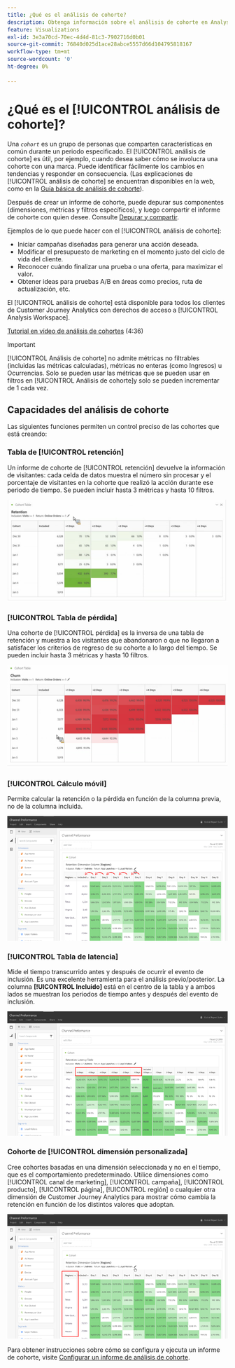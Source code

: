 ```yaml
---
title: ¿Qué es el análisis de cohorte?
description: Obtenga información sobre el análisis de cohorte en Analysis Workspace
feature: Visualizations
exl-id: 3e3a70cd-70ec-4d4d-81c3-7902716d0b01
source-git-commit: 76840d025d1ace28abce5557d66d104795818167
workflow-type: tm+mt
source-wordcount: '0'
ht-degree: 0%

---
```


# ¿Qué es el [!UICONTROL análisis de cohorte]?

Una *`cohort`* es un grupo de personas que comparten características en común durante un periodo especificado. El [!UICONTROL análisis de cohorte] es útil, por ejemplo, cuando desea saber cómo se involucra una cohorte con una marca. Puede identificar fácilmente los cambios en tendencias y responder en consecuencia. (Las explicaciones de [!UICONTROL análisis de cohorte] se encuentran disponibles en la web, como en la [Guía básica de análisis de cohorte](https://en.wikipedia.org/wiki/Cohort_analysis)).

Después de crear un informe de cohorte, puede depurar sus componentes (dimensiones, métricas y filtros específicos), y luego compartir el informe de cohorte con quien desee. Consulte [Depurar y compartir](/help/analysis-workspace/curate-share/curate.md).

Ejemplos de lo que puede hacer con el [!UICONTROL análisis de cohorte]:

* Iniciar campañas diseñadas para generar una acción deseada.
* Modificar el presupuesto de marketing en el momento justo del ciclo de vida del cliente.
* Reconocer cuándo finalizar una prueba o una oferta, para maximizar el valor.
* Obtener ideas para pruebas A/B en áreas como precios, ruta de actualización, etc.

El [!UICONTROL análisis de cohorte] está disponible para todos los clientes de Customer Journey Analytics con derechos de acceso a [!UICONTROL Analysis Workspace].

[Tutorial en vídeo de análisis de cohortes](https://experienceleague.adobe.com/docs/analytics-learn/tutorials/analysis-workspace/cohort-analysis/cohort-analysis-workspace.html?lang=es) (4:36)

>[!IMPORTANT]
>
>[!UICONTROL Análisis de cohorte] no admite métricas no filtrables (incluidas las métricas calculadas), métricas no enteras (como Ingresos) u Ocurrencias. Solo se pueden usar las métricas que se pueden usar en filtros en [!UICONTROL Análisis de cohorte]y solo se pueden incrementar de 1 cada vez.

## Capacidades del análisis de cohorte

Las siguientes funciones permiten un control preciso de las cohortes que está creando:

### Tabla de [!UICONTROL retención]

Un informe de cohorte de [!UICONTROL retención] devuelve la información de visitantes: cada celda de datos muestra el número sin procesar y el porcentaje de visitantes en la cohorte que realizó la acción durante ese periodo de tiempo. Se pueden incluir hasta 3 métricas y hasta 10 filtros.

![](assets/retention-report.png)

### [!UICONTROL Tabla de pérdida]

Una cohorte de [!UICONTROL pérdida] es la inversa de una tabla de retención y muestra a los visitantes que abandonaron o que no llegaron a satisfacer los criterios de regreso de su cohorte a lo largo del tiempo. Se pueden incluir hasta 3 métricas y hasta 10 filtros.

![](assets/churn-report.png)

### [!UICONTROL Cálculo móvil]

Permite calcular la retención o la pérdida en función de la columna previa, no de la columna incluida.

![](assets/cohort-rolling-calculation.png)

### [!UICONTROL Tabla de latencia]

Mide el tiempo transcurrido antes y después de ocurrir el evento de inclusión. Es una excelente herramienta para el análisis previo/posterior. La columna **[!UICONTROL Incluido]** está en el centro de la tabla y a ambos lados se muestran los periodos de tiempo antes y después del evento de inclusión.

![](assets/cohort-latency.png)

### Cohorte de [!UICONTROL dimensión personalizada]

Cree cohortes basadas en una dimensión seleccionada y no en el tiempo, que es el comportamiento predeterminado. Utilice dimensiones como [!UICONTROL canal de marketing], [!UICONTROL campaña], [!UICONTROL producto], [!UICONTROL página], [!UICONTROL región] o cualquier otra dimensión de Customer Journey Analytics para mostrar cómo cambia la retención en función de los distintos valores que adoptan.

![](assets/cohort-customizable-cohort-row.png)

Para obtener instrucciones sobre cómo se configura y ejecuta un informe de cohorte, visite [Configurar un informe de análisis de cohorte](/help/analysis-workspace/visualizations/cohort-table/t-cohort.md).
